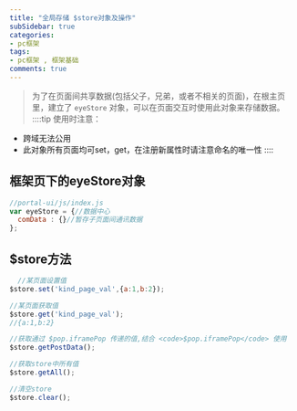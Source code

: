```yaml
---
title: "全局存储 $store对象及操作"
subSidebar: true
categories:
- pc框架
tags:
- pc框架 , 框架基础
comments: true
---
```


> 为了在页面间共享数据(包括父子，兄弟，或者不相关的页面)，在根主页里，建立了 `eyeStore` 对象，可以在页面交互时使用此对象来存储数据。 
::::tip 使用时注意：
- 跨域无法公用
- 此对象所有页面均可set，get，在注册新属性时请注意命名的唯一性
::::

## 框架页下的eyeStore对象

```js
//portal-ui/js/index.js
var eyeStore = {//数据中心
  comData : {}//暂存子页面间通讯数据
};
```
## $store方法
``` js
  //某页面设置值
$store.set('kind_page_val',{a:1,b:2});

//某页面获取值
$store.get('kind_page_val');
//{a:1,b:2}

//获取通过 $pop.iframePop 传递的值,结合 <code>$pop.iframePop</code> 使用
$store.getPostData();

//获取store中所有值
$store.getAll();

//清空store
$store.clear();
```